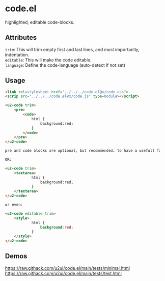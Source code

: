 # code.el
highlighted, editable code-blocks.


## Attributes

`trim`: This will trim empty first and last lines, and most importantly, indentation.  
`editable`: This will make the code editable.  
`language`: Define the code-language (auto-detect if not set)

## Usage

```html
<link rel=stylesheet href="../../../code.el@x/code.css">
<scrip src="../../../code.el@x/code.js" type=module></script>

<u2-code trim>
    <pre>
        <code>
            html {
                background:red;
            }
        </code>
    </pre>
</u2-code>

pre and code blocks are optional, but recommended. to have a usefull fallback if javascript is disabled.

OR:

<u2-code trim>
    <textarea>
            html {
                background:red;
            }
    </textarea>
</u2-code>

or even:

<u2-code editable trim>
    <style>
            html {
                background:red;
            }
    </style>
</u2-code>


```


## Demos
https://raw.githack.com/u2ui/code.el/main/tests/minimal.html  
https://raw.githack.com/u2ui/code.el/main/tests/test.html  

